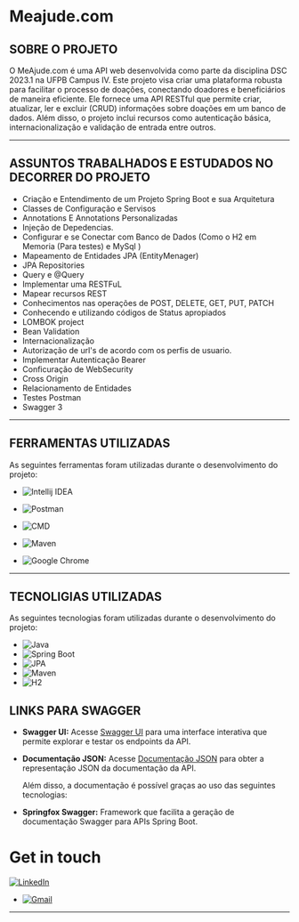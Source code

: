 # Meajude.com

## **SOBRE O PROJETO**

O MeAjude.com é uma API web desenvolvida como parte da disciplina DSC 2023.1 na UFPB Campus IV. Este projeto visa criar uma plataforma robusta para facilitar o processo de doações, conectando doadores e beneficiários de maneira eficiente.
Ele fornece uma API RESTful que permite criar, atualizar, ler e excluir (CRUD) informações sobre doações em um banco de dados. Além disso, o projeto inclui recursos como autenticação básica, internacionalização e validação de entrada entre outros.

***
## **ASSUNTOS TRABALHADOS E ESTUDADOS NO DECORRER DO PROJETO**
- Criação e Entendimento de um Projeto Spring Boot e sua Arquitetura
- Classes de Configuração e Servisos
- Annotations E Annotations Personalizadas
- Injeção de Depedencias.
- Configurar e se Conectar com Banco de Dados (Como o H2 em Memoria (Para testes) e MySql )
- Mapeamento de Entidades JPA (EntityMenager)
- JPA Repositories
- Query e @Query
- Implementar uma RESTFuL
- Mapear recursos REST
- Conhecimentos nas operações de POST, DELETE, GET, PUT, PATCH
- Conhecendo e utilizando códigos de Status apropiados
- LOMBOK project
- Bean Validation
- Internacionalização
- Autorização de url's de acordo com os perfis de usuario.
- Implementar Autenticação Bearer
- Conficuração de WebSecurity
- Cross Origin
- Relacionamento de Entidades
- Testes Postman
- Swagger 3
***

## **FERRAMENTAS UTILIZADAS**

 As seguintes ferramentas foram utilizadas durante o desenvolvimento do projeto:
- ![Intellij IDEA](https://img.shields.io/badge/IntelliJ%20Idea-2023-blueviolet.svg?style=for-the-badge&logo=intellij-idea
  )
- ![Postman](https://img.shields.io/badge/-Postman-FF6C37?logo=postman&logoColor=white&style=for-the-badge)

- ![CMD](https://img.shields.io/badge/-CMD-000000?style=for-the-badge&logo=Windows%20Terminal&logoColor=FFFFFF)

- ![Maven](https://img.shields.io/badge/Maven-3.8.3-blue?logo=apache-maven)
- ![Google Chrome](https://img.shields.io/badge/-Google%20Chrome-4285F4?style=for-the-badge&logo=Google%20Chrome&logoColor=FFFFFF)

***

## **TECNOLIGIAS UTILIZADAS**

As seguintes tecnologias foram utilizadas durante o desenvolvimento do projeto:

- ![Java](https://img.shields.io/badge/Java-17-blue?logo=java)
- ![Spring Boot](https://img.shields.io/badge/Spring%20Boot-3.0.6-brightgreen?logo=spring)
- ![JPA](https://img.shields.io/badge/JPA-Enabled-orange)
- ![Maven](https://img.shields.io/badge/Maven-3.8.3-blue?logo=apache-maven)
- ![H2](https://img.shields.io/badge/H2-1.4.200-blue?logo=h2-database)


## **LINKS PARA SWAGGER**

- **Swagger UI:** Acesse [Swagger UI](http://localhost:8081/swagger-ui.html) para uma interface interativa que permite explorar e testar os endpoints da API.

- **Documentação JSON:** Acesse [Documentação JSON](http://localhost:8081/v3/api-docs) para obter a representação JSON da documentação da API.

  Além disso, a documentação é possível graças ao uso das seguintes tecnologias:

- **Springfox Swagger:** Framework que facilita a geração de documentação Swagger para APIs Spring Boot.


# Get in touch

 [![LinkedIn](https://img.shields.io/badge/-LinkedIn-blue?style=flat-square&logo=Linkedin&logoColor=white&link=https://www.linkedin.com/in/pedro-vinicius-8472351b7/)](https://www.linkedin.com/in/pedro-vinicius-8472351b7/)
 



- <a href="mailto:pedrorochadias1001@gmail.com">
  <img src="https://img.shields.io/badge/-Gmail-D14836?style=flat-square&logo=Gmail&logoColor=white" alt="Gmail">
  </a>


---
  

